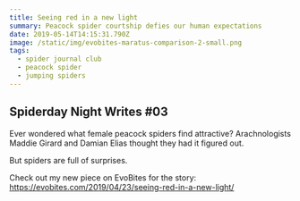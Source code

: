 ```yaml
---
title: Seeing red in a new light
summary: Peacock spider courtship defies our human expectations
date: 2019-05-14T14:15:31.790Z
image: /static/img/evobites-maratus-comparison-2-small.png
tags:
  - spider journal club
  - peacock spider
  - jumping spiders
---
```


## Spiderday Night Writes #03

Ever wondered what female peacock spiders find attractive? Arachnologists Maddie Girard and Damian Elias thought they had it figured out.

But spiders are full of surprises.

Check out my new piece on EvoBites for the story: <https://evobites.com/2019/04/23/seeing-red-in-a-new-light/>
